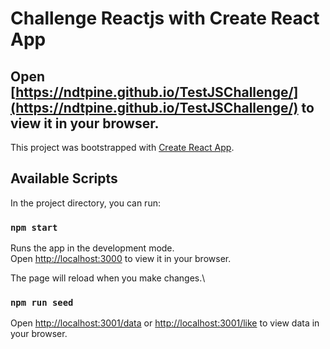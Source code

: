 # Challenge Reactjs with Create React App
## Open [https://ndtpine.github.io/TestJSChallenge/](https://ndtpine.github.io/TestJSChallenge/) to view it in your browser.
This project was bootstrapped with [Create React App](https://github.com/facebook/create-react-app).

## Available Scripts

In the project directory, you can run:

### `npm start`

Runs the app in the development mode.\
Open [http://localhost:3000](http://localhost:3000) to view it in your browser.

The page will reload when you make changes.\
### `npm run seed`

Open [http://localhost:3001/data](http://localhost:3001/data) or [http://localhost:3001/like](http://localhost:3001/like) to view data in your browser.




